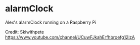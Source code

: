 # alarmClock

Alex's alarmClock
running on a Raspberry Pi

Credit: Skiwithpete
https://www.youtube.com/channel/UCuwFJkahErfhbroefg12lzA
